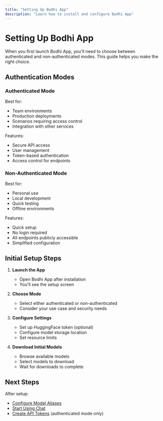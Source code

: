 ```yaml
---
title: "Setting Up Bodhi App"
description: "Learn how to install and configure Bodhi App"
---
```


# Setting Up Bodhi App

When you first launch Bodhi App, you'll need to choose between authenticated and non-authenticated modes. This guide helps you make the right choice.

## Authentication Modes

### Authenticated Mode

Best for:
- Team environments
- Production deployments
- Scenarios requiring access control
- Integration with other services

Features:
- Secure API access
- User management
- Token-based authentication
- Access control for endpoints

### Non-Authenticated Mode

Best for:
- Personal use
- Local development
- Quick testing
- Offline environments

Features:
- Quick setup
- No login required
- All endpoints publicly accessible
- Simplified configuration

## Initial Setup Steps

1. **Launch the App**
   - Open Bodhi App after installation
   - You'll see the setup screen

2. **Choose Mode**
   - Select either authenticated or non-authenticated
   - Consider your use case and security needs

3. **Configure Settings**
   - Set up HuggingFace token (optional)
   - Configure model storage location
   - Set resource limits

4. **Download Initial Models**
   - Browse available models
   - Select models to download
   - Wait for downloads to complete

## Next Steps

After setup:
- [Configure Model Aliases](../model-management/model-alias.md)
- [Start Using Chat](../features/chat-ui.md)
- [Create API Tokens](../features/api-tokens.md) (authenticated mode only) 